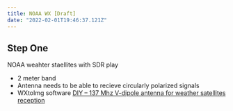 ```yaml
---
title: NOAA WX [Draft]
date: "2022-02-01T19:46:37.121Z"
---
```


## Step One
NOAA weahter staellites with SDR play
- 2 meter band
- Antenna needs to be able to recieve circularly polarized signals
- WXtoImg software
[DIY – 137 Mhz V-dipole antenna for weather satellites reception
](https://vu3dxr.in/2022/01/diy-137-mhz-v-dipole-antenna-for-weather-satellites-reception/)